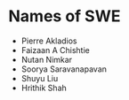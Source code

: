 # Names of SWE

* Pierre Akladios
* Faizaan A Chishtie
* Nutan Nimkar
* Soorya Saravanapavan
* Shuyu Liu
* Hrithik Shah
